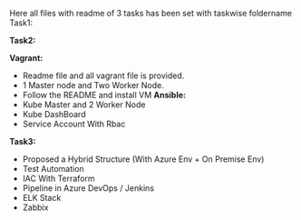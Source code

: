 Here all files with readme of 3 tasks has been set with taskwise foldername
Task1:

**Task2:**

**Vagrant:**
- Readme file and all vagrant file is provided.
- 1 Master node and Two Worker Node.
- Follow the README and install VM
**Ansible:**
- Kube Master and 2 Worker Node
- Kube DashBoard
- Service Account With Rbac

**Task3:**
- Proposed a Hybrid Structure (With Azure Env + On Premise Env)
- Test Automation
- IAC With Terraform
- Pipeline in Azure DevOps / Jenkins
- ELK Stack
- Zabbix